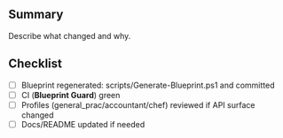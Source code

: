 ## Summary
Describe what changed and why.

## Checklist
- [ ] Blueprint regenerated: scripts/Generate-Blueprint.ps1 and committed
- [ ] CI (**Blueprint Guard**) green
- [ ] Profiles (general_prac/accountant/chef) reviewed if API surface changed
- [ ] Docs/README updated if needed
